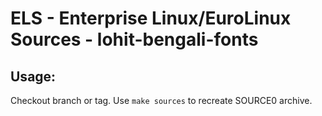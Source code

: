 # ELS - Enterprise Linux/EuroLinux Sources - lohit-bengali-fonts
 
## Usage:
  Checkout branch or tag. Use `make sources` to recreate  SOURCE0 archive.
